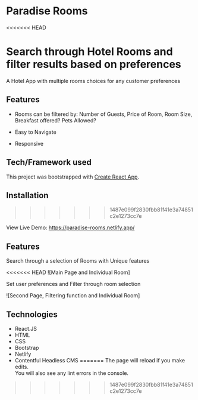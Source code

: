 # Paradise Rooms
<<<<<<< HEAD

Search through Hotel Rooms and filter results based on preferences
=======

A Hotel App with multiple rooms choices for any customer preferences

## Features

- Rooms can be filtered by:
  Number of Guests,
  Price of Room,
  Room Size,
  Breakfast offered?
  Pets Allowed?
  
- Easy to Navigate
- Responsive


## Tech/Framework used

This project was bootstrapped with [Create React App](https://github.com/facebook/create-react-app).

## Installation
>>>>>>> 1487e099f2830fbb81f41e3a74851c2e1273cc7e

View Live Demo: https://paradise-rooms.netlify.app/

## Features

Search through a selection of Rooms with Unique features

<<<<<<< HEAD
![Main Page and Individual Room]

Set user preferences and Filter through room selection

![Second Page, Filtering function and Individual Room]

## Technologies

- React.JS
- HTML
- CSS
- Bootstrap
- Netlify
- Contentful Headless CMS
=======
The page will reload if you make edits.<br />
You will also see any lint errors in the console.
>>>>>>> 1487e099f2830fbb81f41e3a74851c2e1273cc7e
